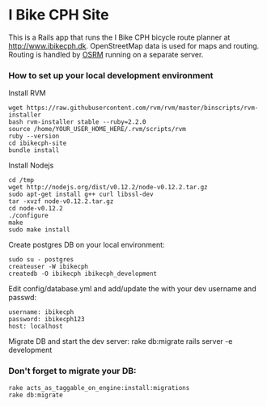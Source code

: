 I Bike CPH Site
===============

This is a Rails app that runs the I Bike CPH bicycle route planner at
http://www.ibikecph.dk. OpenStreetMap data is used for maps and
routing. Routing is handled by [OSRM](http://project-osrm.org/) 
running on a separate server.

### How to set up your local development environment

Install RVM

    wget https://raw.githubusercontent.com/rvm/rvm/master/binscripts/rvm-installer
    bash rvm-installer stable --ruby=2.2.0
    source /home/YOUR_USER_HOME_HERE/.rvm/scripts/rvm
    ruby --version
    cd ibikecph-site
    bundle install


Install Nodejs

    cd /tmp
    wget http://nodejs.org/dist/v0.12.2/node-v0.12.2.tar.gz
    sudo apt-get install g++ curl libssl-dev
    tar -xvzf node-v0.12.2.tar.gz
    cd node-v0.12.2
    ./configure
    make
    sudo make install

Create postgres DB on your local environment:

    sudo su - postgres
    createuser -W ibikecph
    createdb -O ibikecph ibikecph_development


Edit config/database.yml and add/update the with your dev username and passwd:

    username: ibikecph
    password: ibikecph123
    host: localhost


Migrate DB and start the dev server:
    rake db:migrate
    rails server -e development


### Don't forget to migrate your DB:

    rake acts_as_taggable_on_engine:install:migrations
    rake db:migrate

